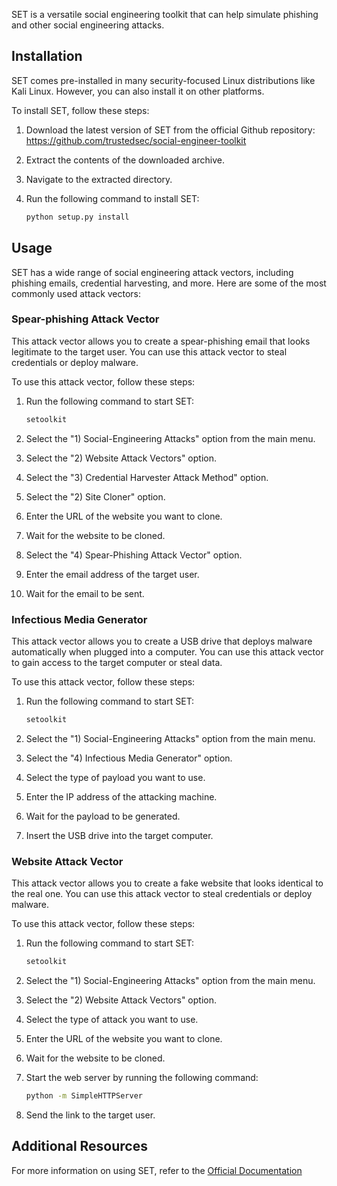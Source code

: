SET is a versatile social engineering toolkit that can help simulate phishing and other social engineering attacks.

## Installation

SET comes pre-installed in many security-focused Linux distributions like Kali Linux. However, you can also install it on other platforms.

To install SET, follow these steps:

1. Download the latest version of SET from the official Github repository: https://github.com/trustedsec/social-engineer-toolkit
2. Extract the contents of the downloaded archive.
3. Navigate to the extracted directory.
4. Run the following command to install SET:

   ```bash
   python setup.py install
   ```

## Usage

SET has a wide range of social engineering attack vectors, including phishing emails, credential harvesting, and more. Here are some of the most commonly used attack vectors:

### Spear-phishing Attack Vector

This attack vector allows you to create a spear-phishing email that looks legitimate to the target user. You can use this attack vector to steal credentials or deploy malware.

To use this attack vector, follow these steps:

1. Run the following command to start SET:

   ```bash
   setoolkit
   ```

2. Select the "1) Social-Engineering Attacks" option from the main menu.
3. Select the "2) Website Attack Vectors" option.
4. Select the "3) Credential Harvester Attack Method" option.
5. Select the "2) Site Cloner" option.
6. Enter the URL of the website you want to clone.
7. Wait for the website to be cloned.
8. Select the "4) Spear-Phishing Attack Vector" option.
9. Enter the email address of the target user.
10. Wait for the email to be sent.

### Infectious Media Generator

This attack vector allows you to create a USB drive that deploys malware automatically when plugged into a computer. You can use this attack vector to gain access to the target computer or steal data.

To use this attack vector, follow these steps:

1. Run the following command to start SET:

   ```bash
   setoolkit
   ```

2. Select the "1) Social-Engineering Attacks" option from the main menu.
3. Select the "4) Infectious Media Generator" option.
4. Select the type of payload you want to use.
5. Enter the IP address of the attacking machine.
6. Wait for the payload to be generated.
7. Insert the USB drive into the target computer.

### Website Attack Vector

This attack vector allows you to create a fake website that looks identical to the real one. You can use this attack vector to steal credentials or deploy malware.

To use this attack vector, follow these steps:

1. Run the following command to start SET:

   ```bash
   setoolkit
   ```

2. Select the "1) Social-Engineering Attacks" option from the main menu.
3. Select the "2) Website Attack Vectors" option.
4. Select the type of attack you want to use.
5. Enter the URL of the website you want to clone.
6. Wait for the website to be cloned.
7. Start the web server by running the following command:

   ```bash
   python -m SimpleHTTPServer
   ```

8. Send the link to the target user.

## Additional Resources

For more information on using SET, refer to the [Official Documentation](https://github.com/trustedsec/social-engineer-toolkit/wiki)